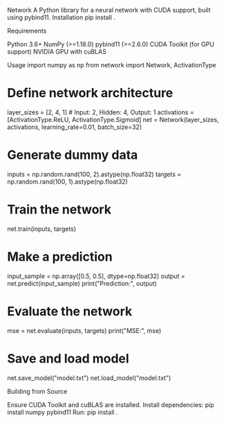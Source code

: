 Network
A Python library for a neural network with CUDA support, built using pybind11.
Installation
pip install .

Requirements

Python 3.6+
NumPy (>=1.18.0)
pybind11 (>=2.6.0)
CUDA Toolkit (for GPU support)
NVIDIA GPU with cuBLAS

Usage
import numpy as np
from network import Network, ActivationType

# Define network architecture
layer_sizes = [2, 4, 1]  # Input: 2, Hidden: 4, Output: 1
activations = [ActivationType.ReLU, ActivationType.Sigmoid]
net = Network(layer_sizes, activations, learning_rate=0.01, batch_size=32)

# Generate dummy data
inputs = np.random.rand(100, 2).astype(np.float32)
targets = np.random.rand(100, 1).astype(np.float32)

# Train the network
net.train(inputs, targets)

# Make a prediction
input_sample = np.array([0.5, 0.5], dtype=np.float32)
output = net.predict(input_sample)
print("Prediction:", output)

# Evaluate the network
mse = net.evaluate(inputs, targets)
print("MSE:", mse)

# Save and load model
net.save_model("model.txt")
net.load_model("model.txt")

Building from Source

Ensure CUDA Toolkit and cuBLAS are installed.
Install dependencies: pip install numpy pybind11
Run: pip install .
